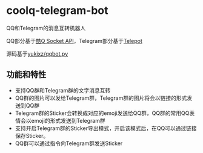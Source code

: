# coolq-telegram-bot

QQ和Telegram的消息互转机器人

QQ部分基于[酷Q Socket API](https://github.com/yukixz/cqsocketapi)，Telegram部分基于[Telepot](https://github.com/nickoala/telepot)

源码基于[yukixz/qqbot.py](https://github.com/yukixz/qqbot.py)

## 功能和特性

+ 支持QQ群和Telegram群的文字消息互转
+ QQ群的图片可以发给Telegram群，Telegram群的图片将会以链接的形式发送到QQ群
+ Telegram群的Sticker会转换成对应的emoji发送给QQ群，QQ群的常用QQ表情会以emoji的形式发送到Telegram群
+ 支持开启Telegram群的Sticker导出模式，开启该模式后，在QQ可以通过链接保存Sticker。
+ QQ群可以通过指令向Telegram群发送Sticker
